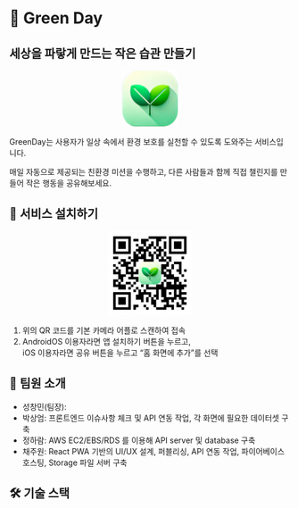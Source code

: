 # 🌱 Green Day
## 세상을 파랗게 만드는 작은 습관 만들기

<p align="center">
	<img width="100" height="100" src="src/logo.png">
</p>

GreenDay는 사용자가 일상 속에서 환경 보호를 실천할 수 있도록 도와주는 서비스입니다.

매일 자동으로 제공되는 친환경 미션을 수행하고, 다른 사람들과 함께 직접 챌린지를 만들어 작은 행동을 공유해보세요.

## 📲 서비스 설치하기

<p align="center">
	<img width="150" height="150" src="src/QR.png">
</p>

1. 위의 QR 코드를 기본 카메라 어플로 스캔하여 접속
2. AndroidOS 이용자라면 앱 설치하기 버튼을 누르고,   
iOS 이용자라면 공유 버튼을 누르고 “홈 화면에 추가”를 선택

## 👥 팀원 소개
- 성창민(팀장): 
- 박상엄: 프론트엔드 이슈사항 체크 및 API 연동 작업, 각 화면에 필요한 데이터셋 구축
- 정하람: AWS EC2/EBS/RDS 를 이용해 API server 및 database 구축
- 채주원: React PWA 기반의 UI/UX 설계, 퍼블리싱, API 연동 작업, 파이어베이스 호스팅, Storage 파일 서버 구축

## 🛠️ 기술 스택
